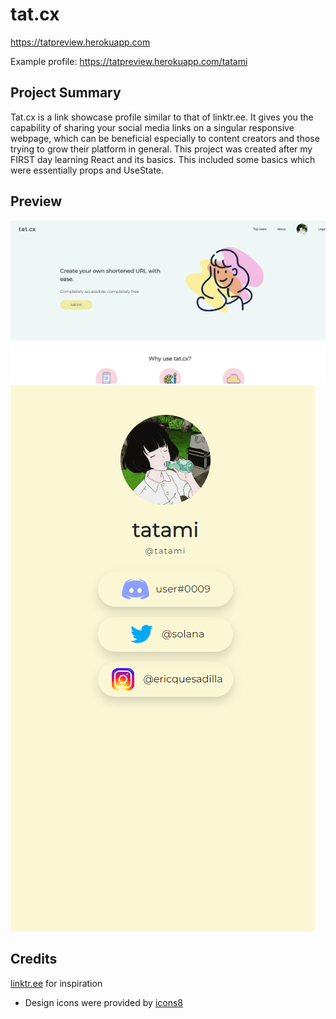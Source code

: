 # tat.cx

https://tatpreview.herokuapp.com

Example profile: https://tatpreview.herokuapp.com/tatami

## Project Summary

Tat.cx is a link showcase profile similar to that of linktr.ee. It gives you the capability of sharing your social media links on a singular
responsive webpage, which can be beneficial especially to content creators and those trying to grow their platform in general.
This project was created after my FIRST day learning React and its basics. This included some basics which were essentially props and UseState.


## Preview

<img src="client/src/assets/img/preview1.png" width="auto" height="auto"/>
<img src="client/src/assets/img/preview2.png" width="auto" height="auto"/>

## Credits

[linktr.ee](https://linktr.ee) for inspiration
* Design icons were provided by [icons8](https://icons8.com/)